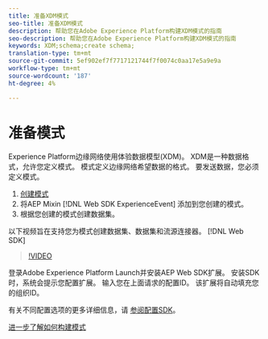 ```yaml
---
title: 准备XDM模式
seo-title: 准备XDM模式
description: 帮助您在Adobe Experience Platform构建XDM模式的指南
seo-description: 帮助您在Adobe Experience Platform构建XDM模式的指南
keywords: XDM;schema;create schema;
translation-type: tm+mt
source-git-commit: 5ef902ef7f7717121744f7f0074c0aa17e5a9e9a
workflow-type: tm+mt
source-wordcount: '187'
ht-degree: 4%

---
```



# 准备模式

Experience Platform边缘网络使用体验数据模型(XDM)。 XDM是一种数据格式，允许您定义模式。 模式定义边缘网络希望数据的格式。 要发送数据，您必须定义模式。

1. [创建模式](../../xdm/tutorials/create-schema-ui.md)
2. 将AEP Mixin [!DNL Web SDK ExperienceEvent] 添加到您创建的模式。
3. 根据您创建的模式创建数据集。

以下视频旨在支持您为模式创建数据集、数据集和流源连接器。 [!DNL Web SDK]


>[!VIDEO](https://video.tv.adobe.com/v/35395?quality=12&learn=on)

登录Adobe Experience Platform Launch并安装AEP Web SDK扩展。 安装SDK时，系统会提示您配置扩展。 输入您在上面请求的配置ID。 该扩展将自动填充您的组织ID。

有关不同配置选项的更多详细信息，请 [参阅配置SDK](../fundamentals/configuring-the-sdk.md)。

[进一步了解如何构建模式](https://docs.adobe.com/content/help/zh-Hans/experience-platform/xdm/schema/composition.html)
